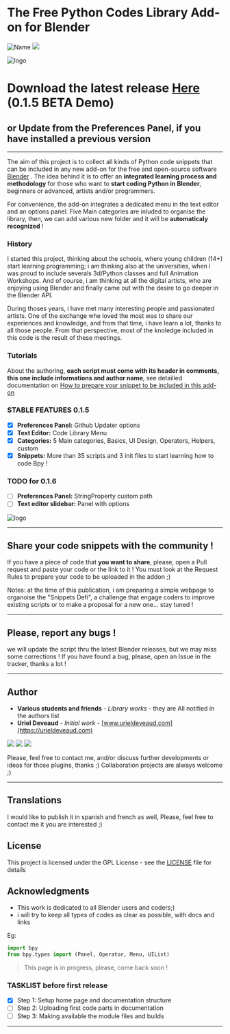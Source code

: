 # The Free Python Codes Library Add-on for Blender
<img src="https://img.shields.io/badge/Blender-2.8x-orange.svg" alt="Name" />  <img src="https://img.shields.io/badge/Python-Coding-purple.svg" />

![logo](https://github.com/KoreTeknology/python-codes-library-addon-for-Blender/blob/master/header_r1.jpg)

# Download the latest release [Here](https://github.com/KoreTeknology/python-codes-library-addon-for-Blender/releases) (0.1.5 BETA Demo)
## or Update from the Preferences Panel, if you have installed a previous version

---

The aim of this project is to collect all kinds of Python code snippets that can be included in any new add-on for the free and open-source software [Blender](https://blender.org) . The idea behind it is to offer an <b>integrated learning process and methodology</b> for those who want to <b>start coding Python in Blender</b>, beginners or advanced, artists and/or programmers. 

For convenience, the add-on integrates a dedicated menu in the text editor and an options panel. Five Main categories are inluded to organise the library, then, we can add various new folder and it will be <b>automaticaly recognized</b> !

### History
I started this project, thinking about the schools, where young children (14+) start learning programming; i am thinking also at the universities, when i was proud to include severals 3d/Python classes and full Animation Workshops. And of course, i am thinking at all the digital artists, who are enjoying using Blender and finally came out with the desire to go deeper in the Blender API.

During thoses years, i have met many interesting people and passionated artists. One of the exchange whe loved the most was to share our experiences and knowledge, and from that time, i have learn a lot, thanks to all those people. From that perspective, most of the knoledge included in this code is the result of these meetings.

### Tutorials
About the authoring, <b>each script must come with its header in comments, this one include informations and author name</b>, see detailled documentation on [How to prepare your snippet to be included in this add-on](https://github.com/KoreTeknology/python-codes-library-addon-for-Blender/blob/master/Tutorial:%20how%20to%20write%20your%20snippets) 

### STABLE FEATURES 0.1.5
- [x] <b>Preferences Panel:</b> Github Updater options
- [x] <b>Text Editor:</b> Code Library Menu
- [x] <b>Categories:</b> 5 Main categories, Basics, UI Design, Operators, Helpers, custom
- [x] <b>Snippets:</b> More than 35 scripts and 3 init files to start learning how to code Bpy !

### TODO for 0.1.6
- [ ] <b>Preferences Panel:</b> StringProperty custom path
- [ ] <b>Text editor slidebar:</b> Panel with options

![logo](https://github.com/KoreTeknology/python-codes-library-addon-for-Blender/blob/master/header_r2.jpg)

---

## Share your code snippets with the community !
If you have a piece of code that <b>you want to share</b>, please, open a Pull request and paste your code or the link to it !
You must look at the Request Rules to prepare your code to be uploaded in the addon ;)

Notes: at the time of this publication, i am preparing a simple webpage to organoise the "Snippets Defi", a challenge that engage coders to improve existing scripts or to make a proposal for a new one... stay tuned !

---

## Please, report any bugs ! 
we will update the script thru the latest Blender releases, but we may miss some  corrections !
If you have found a bug, please, open an Issue in the tracker, thanks a lot !

---

## Author

* **Various students and friends** - *Library works* - they are All notified in the authors list
* **Uriel Deveaud** - *Initial work* - [www.urieldeveaud.com](https://urieldeveaud.com)

<img src="https://img.shields.io/badge/Aktiv-25-9cf.svg" /> <img src="https://img.shields.io/badge/5-Viento-9cf.svg" /> <img src="https://img.shields.io/badge/Kore-Teknology-9cf.svg" />

Please, feel free to contact me, and/or discuss further developments or ideas for those plugins, thanks ;)
Collaboration projects are always welcome ;)

---

## Translations

I would like to publish it in spanish and french as well, Please, feel free to contact me it you are interested ;)


## License

This project is licensed under the GPL License - see the [LICENSE](LICENSE) file for details


## Acknowledgments

* This work is dedicated to all Blender users and coders;)
* i will try to keep all types of codes as clear as possible, with docs and links

Eg:
```python
import bpy
from bpy.types import (Panel, Operator, Menu, UIList)
```
> This page is in progress, please, come back soon !

### TASKLIST before first release
- [x] Step 1: Setup home page and documentation structure
- [ ] Step 2: Uploading first code parts in documentation
- [ ] Step 3: Making available the module files and builds

---
